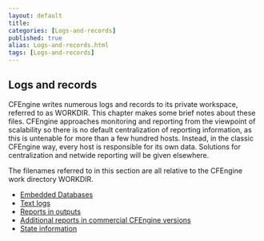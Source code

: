 ```yaml
---
layout: default
title: 
categories: [Logs-and-records]
published: true
alias: Logs-and-records.html
tags: [Logs-and-records]
---
```


Logs and records
----------------

  

CFEngine writes numerous logs and records to its private workspace,
referred to as WORKDIR. This chapter makes some brief notes about these
files. CFEngine approaches monitoring and reporting from the viewpoint
of scalability so there is no default centralization of reporting
information, as this is untenable for more than a few hundred hosts.
Instead, in the classic CFEngine way, every host is responsible for its
own data. Solutions for centralization and netwide reporting will be
given elsewhere.

The filenames referred to in this section are all relative to the
CFEngine work directory WORKDIR.

-   [Embedded Databases](#Embedded-Databases)
-   [Text logs](#Text-logs)
-   [Reports in outputs](#Reports-in-outputs)
-   [Additional reports in commercial CFEngine
    versions](#Additional-reports-in-commercical-CFEngine-versions)
-   [State information](#State-information)
